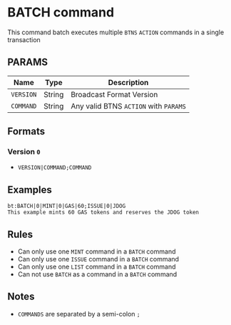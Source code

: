 # BATCH command
This command batch executes multiple `BTNS` `ACTION` commands in a single transaction

## PARAMS
| Name      | Type   | Description                            |
| --------- | ------ | -------------------------------------- |
| `VERSION` | String | Broadcast Format Version               |
| `COMMAND` | String | Any valid BTNS `ACTION` with `PARAMS`  |

## Formats

### Version `0`
- `VERSION|COMMAND;COMMAND`

## Examples
```
bt:BATCH|0|MINT|0|GAS|60;ISSUE|0|JDOG
This example mints 60 GAS tokens and reserves the JDOG token
```

## Rules
- Can only use one `MINT` command in a `BATCH` command
- Can only use one `ISSUE` command in a `BATCH` command
- Can only use one `LIST` command in a `BATCH` command
- Can not use `BATCH` as a command in a `BATCH` command

## Notes
- `COMMANDS` are separated by a semi-colon `;`
